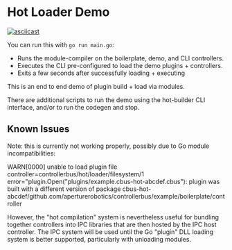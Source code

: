 # Hot Loader Demo

[![asciicast](https://asciinema.org/a/418277.svg)](https://asciinema.org/a/418277)

You can run this with `go run main.go`:

 - Runs the module-compiler on the boilerplate, demo, and CLI controllers.
 - Executes the CLI pre-configured to load the demo plugins + controllers.
 - Exits a few seconds after successfully loading + executing
 
This is an end to end demo of plugin build + load via modules.

There are additional scripts to run the demo using the hot-builder CLI
interface, and/or to run the codegen and stop.

## Known Issues

Note: this is currently not working properly, possibly due to Go module
incompatibilities: 

WARN[0000] unable to load plugin file 
controller=controllerbus/hot/loader/filesystem/1 
error="plugin.Open(\"plugins/example.cbus-hot-abcdef.cbus\"): 
plugin was built with a different version of package cbus-hot-abcdef/github.com/aperturerobotics/controllerbus/example/boilerplate/controller

However, the "hot compilation" system is nevertheless useful for bundling
together controllers into IPC libraries that are then hosted by the IPC host
controller. The IPC system will be used until the Go "plugin" DLL loading system
is better supported, particularly with unloading modules.
